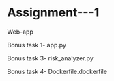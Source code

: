# Assignment---1
Web-app

Bonus task 1- app.py


Bonus task 3- risk_analyzer.py


Bonus task 4- Dockerfile.dockerfile
